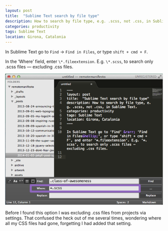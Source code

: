 ```yaml
---
layout: post
title:  "Sublime Text search by file type"
description: How to search by file type, e.g. .scss, not .css, in Sublime Text.
categories: productivity
tags: Sublime Text
location: Girona, Catalonia
---
```


In Sublime Text go to `Find` &rarr; `Find in Files`, or type `shift + cmd + F`.

In the ‘Where’ field, enter `\*.fileextension`. E.g. `\*.scss`, to search only .scss files — excluding .css files.

<img src="/assets/sublime-text-search-file-type.png" alt="Screenshot of Sublime Text 2, showing searching by a specific file type, specifically *.scss">

Before I found this option I was excluding .css files from projects via settings. That confused the heck out of me several times, wondering where all my CSS files had gone, forgetting I had added that setting.